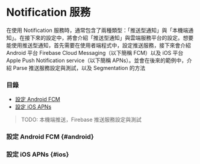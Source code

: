 # Notification 服務

在使用 Notification 服務時，通常包含了兩種類型：「推送型通知」與「本機端通知」。在接下來的設定中，將會介紹「推送型通知」與雲端服務平台的設定。想要能使用推送型通知，首先需要在使用者端程式中，設定推送服務，接下來會介紹 Android 平台 Firebase Cloud Messaging（以下簡稱 FCM）以及 iOS 平台 Apple Push Notification service（以下簡稱 APNs）。並會在後來的範例中，介紹 Parse 推送服務設定與測試，以及 Segmentation 的方法

### 目錄

* [設定 Android FCM](#android)
* [設定 iOS APNs](#ios)

> TODO: 本機端推送，Firebase 推送服務設定與測試

### 設定 Android FCM {#android}

### 設定 iOS APNs {#ios}



